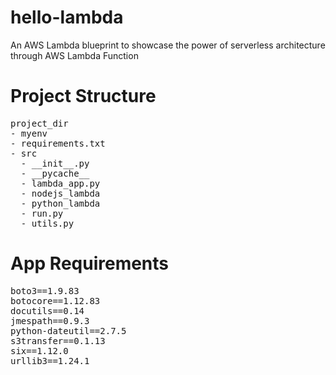 # hello-lambda
An AWS Lambda blueprint to showcase the power of serverless architecture through AWS Lambda Function


# Project Structure
<pre>
project_dir
- myenv
- requirements.txt
- src
  - __init__.py
  - __pycache__
  - lambda_app.py
  - nodejs_lambda
  - python_lambda
  - run.py
  - utils.py
</pre>


# App Requirements
<pre>
boto3==1.9.83
botocore==1.12.83
docutils==0.14
jmespath==0.9.3
python-dateutil==2.7.5
s3transfer==0.1.13
six==1.12.0
urllib3==1.24.1
</pre>

